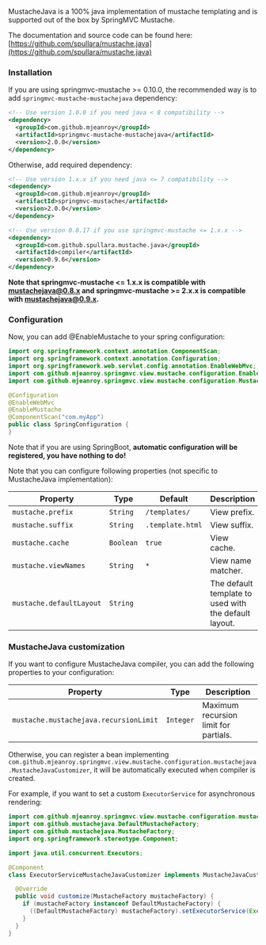 MustacheJava is a 100% java implementation of mustache templating and is supported out of the box by SpringMVC Mustache.

The documentation and source code can be found here: [https://github.com/spullara/mustache.java](https://github.com/spullara/mustache.java)

### Installation

If you are using springmvc-mustache >= 0.10.0, the recommended way is to add `springmvc-mustache-mustachejava` dependency:

```xml
<!-- Use version 1.0.0 if you need java < 8 compatibility -->
<dependency>
  <groupId>com.github.mjeanroy</groupId>
  <artifactId>springmvc-mustache-mustachejava</artifactId>
  <version>2.0.0</version>
</dependency>
```

Otherwise, add required dependency:

```xml
<!-- Use version 1.x.x if you need java <= 7 compatibility -->
<dependency>
  <groupId>com.github.mjeanroy</groupId>
  <artifactId>springmvc-mustache</artifactId>
  <version>2.0.0</version>
</dependency>

<!-- Use version 0.8.17 if you use springmvc-mustache <= 1.x.x -->
<dependency>
  <groupId>com.github.spullara.mustache.java</groupId>
  <artifactId>compiler</artifactId>
  <version>0.9.6</version>
</dependency>
```

**Note that springmvc-mustache <= 1.x.x is compatible with mustachejava@0.8.x and springmvc-mustache >= 2.x.x is compatible with mustachejava@0.9.x.**

### Configuration

Now, you can add @EnableMustache to your spring configuration:

```java
import org.springframework.context.annotation.ComponentScan;
import org.springframework.context.annotation.Configuration;
import org.springframework.web.servlet.config.annotation.EnableWebMvc;
import com.github.mjeanroy.springmvc.view.mustache.configuration.EnableMustache;
import com.github.mjeanroy.springmvc.view.mustache.configuration.MustacheProvider;

@Configuration
@EnableWebMvc
@EnableMustache
@ComponentScan("com.myApp")
public class SpringConfiguration {
}
```

Note that if you are using SpringBoot, **automatic configuration will be registered, you have nothing to do!**

Note that you can configure following properties (not specific to MustacheJava implementation):

| Property                 | Type      | Default          | Description                                           |
| ------------------------ | --------- | ---------------- | ----------------------------------------------------- |
| `mustache.prefix`        | `String`  | `/templates/`    | View prefix.                                          |
| `mustache.suffix`        | `String`  | `.template.html` | View suffix.                                          |
| `mustache.cache`         | `Boolean` | `true`           | View cache.                                           |
| `mustache.viewNames`     | `String`  | `*`              | View name matcher.                                    |
| `mustache.defaultLayout` | `String`  |                  | The default template to used with the default layout. |

### MustacheJava customization

If you want to configure MustacheJava compiler, you can add the following properties to your configuration:

| Property                               | Type      | Description                           |
| -------------------------------------- | --------- | ------------------------------------- |
| `mustache.mustachejava.recursionLimit` | `Integer` | Maximum recursion limit for partials. |

Otherwise, you can register a bean implementing `com.github.mjeanroy.springmvc.view.mustache.configuration.mustachejava.MustacheJavaCustomizer`, it will be automatically executed when compiler is created.

For example, if you want to set a custom `ExecutorService` for asynchronous rendering:

```java
import com.github.mjeanroy.springmvc.view.mustache.configuration.mustachejava.MustacheJavaCustomizer;
import com.github.mustachejava.DefaultMustacheFactory;
import com.github.mustachejava.MustacheFactory;
import org.springframework.stereotype.Component;

import java.util.concurrent.Executors;

@Component
class ExecutorServiceMustacheJavaCustomizer implements MustacheJavaCustomizer {

  @Override
  public void customize(MustacheFactory mustacheFactory) {
    if (mustacheFactory instanceof DefaultMustacheFactory) {
      ((DefaultMustacheFactory) mustacheFactory).setExecutorService(Executors.newSingleThreadExecutor());
    }
  }
}
```
